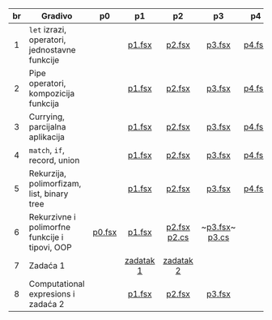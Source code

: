 | br  | Gradivo                                        | p0                    | p1                                              | p2                                           | p3                                               | p4                        | p5                    | p6                    | p7                    | p8                    | other
| :-: | ---------------------------------------------- | :-------------------: | :---------------------------------------------: | :------------------------------------------: | :----------------------------------------------: | :-----------------------: | :-------------------: | :-------------------: | :-------------------: | :-------------------: | :----:
|  1  | `let` izrazi, operatori, jednostavne funkcije  |                       | [p1.fsx](./v1/p1.fsx)                           | [p2.fsx](./v1/p2.fsx)                        | [p3.fsx](./v1/p3.fsx)                            | [p4.fsx](./v1/p4.fsx)     | [p5.fsx](./v1/p5.fsx) | [p6.fsx](./v1/p6.fsx) | [p7.fsx](./v1/p7.fsx) | [p8.fsx](./v1/p8.fsx) |
|  2  | Pipe operatori, kompozicija funkcija           |                       | [p1.fsx](./v2/p1.fsx)                           | [p2.fsx](./v2/p2.fsx)                        | [p3.fsx](./v2/p3.fsx)                            | [p4.fsx](./v2/p4.fsx)     |                       |                       |                       |                       |
|  3  | Currying, parcijalna aplikacija                |                       | [p1.fsx](./v3/p1.fsx)                           | [p2.fsx](./v3/p2.fsx)                        | [p3.fsx](./v3/p3.fsx)                            | [p4.fsx](./v3/p4.fsx)     |                       |                       |                       |                       |
|  4  | `match`, `if`, record, union                   |                       | [p1.fsx](./v4/p1.fsx)                           | [p2.fsx](./v4/p2.fsx)                        | [p3.fsx](./v4/p3.fsx)                            | [p4.fsx](./v4/p4.fsx)     | [p5.fsx](./v4/p5.fsx) |                       |                       |                       |
|  5  | Rekurzija, polimorfizam, list, binary tree     |                       | [p1.fsx](./v5/p1.fsx)                           | [p2.fsx](./v5/p2.fsx)                        | [p3.fsx](./v5/p3.fsx)                            | [p4.fsx](./v5/p4.fsx)     |                       |                       |                       |                       |
|  6  | Rekurzivne i polimorfne funkcije i tipovi, OOP | [p0.fsx](./v6/p0.fsx) | [p1.fsx](./v6/p1.fsx)                           | [p2.fsx](./v6/p2.fsx)<br>[p2.cs](./v6/p2.cs) | ~[p3.fsx](./v6/p3.fsx)~<br>[p3.cs](./v6/p3.cs)   |                           |                       |                       |                       |                       | [test.fsx](./v6/test.fsx)
|  7  | Zadaća 1                                       |                       | [zadatak 1](./v7/z1/MovieManagement/Program.fs) | [zadatak 2](./v7/z2/app/Program.fs)          |                                                  |                           |                       |                       |                       |                       |                          
|  8  | Computational expresions i zadaća 2            |                       | [p1.fsx](./v8/p1.fsx)                           | [p2.fsx](./v8/p2.fsx)                        | [p3.fsx](./v8/p3.fsx)                            |                           |                       |                       |                       |                       | [zadaća](./v8/p4/app/Program.fs)
